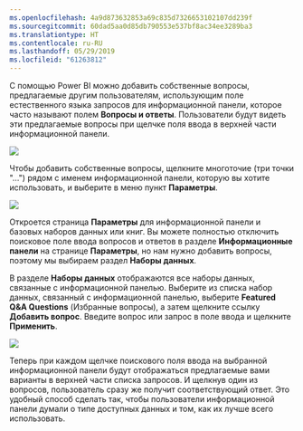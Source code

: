 ```yaml
---
ms.openlocfilehash: 4a9d873632853a69c835d7326653102107dd239f
ms.sourcegitcommit: 60dad5aa0d85db790553e537bf8ac34ee3289ba3
ms.translationtype: HT
ms.contentlocale: ru-RU
ms.lasthandoff: 05/29/2019
ms.locfileid: "61263812"
---
```

С помощью Power BI можно добавить собственные вопросы, предлагаемые другим пользователям, использующим поле естественного языка запросов для информационной панели, которое часто называют полем **Вопросы и ответы**. Пользователи будут видеть эти предлагаемые вопросы при щелчке поля ввода в верхней части информационной панели.

![](media/4-3a-suggested-questions/4-3a_1.png)

Чтобы добавить собственные вопросы, щелкните многоточие (три точки "…") рядом с именем информационной панели, которую вы хотите использовать, и выберите в меню пункт **Параметры**.

![](media/4-3a-suggested-questions/4-3a_2.png)

 Откроется страница **Параметры** для информационной панели и базовых наборов данных или книг. Вы можете полностью отключить поисковое поле ввода вопросов и ответов в разделе **Информационные панели** на странице **Параметры**, но нам нужно добавить вопросы, поэтому мы выбираем раздел **Наборы данных**.

В разделе **Наборы данных** отображаются все наборы данных, связанные с информационной панелью. Выберите из списка набор данных, связанный с информационной панелью, выберите **Featured Q&A Questions** (Избранные вопросы), а затем щелкните ссылку **Добавить вопрос**. Введите вопрос или запрос в поле ввода и щелкните **Применить**.

![](media/4-3a-suggested-questions/4-3a_3.png)

Теперь при каждом щелчке поискового поля ввода на выбранной информационной панели будут отображаться предлагаемые вами варианты в верхней части списка запросов. И щелкнув один из вопросов, пользователь сразу же получит соответствующий ответ. Это удобный способ сделать так, чтобы пользователи информационной панели думали о типе доступных данных и том, как их лучше всего использовать.


